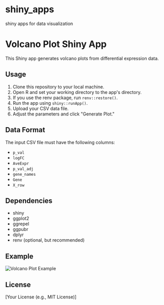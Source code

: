 # shiny_apps
shiny apps for data visualization

# Volcano Plot Shiny App

This Shiny app generates volcano plots from differential expression data.

## Usage

1.  Clone this repository to your local machine.
2.  Open R and set your working directory to the app's directory.
3.  If you use the renv package, run `renv::restore()`.
4.  Run the app using `shiny::runApp()`.
5.  Upload your CSV data file.
6.  Adjust the parameters and click "Generate Plot."

## Data Format

The input CSV file must have the following columns:

* `p_val`
* `logFC`
* `AveExpr`
* `p_val_adj`
* `gene_names`
* `Gene`
* `X_row`

## Dependencies

* shiny
* ggplot2
* ggrepel
* ggpubr
* dplyr
* renv (optional, but recommended)

## Example

![Volcano Plot Example](path/to/screenshot.png)

## License

[Your License (e.g., MIT License)]

